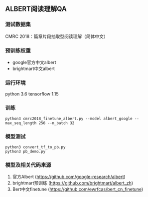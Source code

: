 ## ALBERT阅读理解QA

### 测试数据集
CMRC 2018：篇章片段抽取型阅读理解（简体中文）

### 预训练权重
- google官方中文albert
- brightmart中文albert

### 运行环境
python 3.6
tensorflow 1.15

### 训练
```
python3 cmrc2018_finetune_albert.py --model albert_google --max_seq_length 256 --n_batch 32
```

### 模型测试
```
python3 convert_tf_to_pb.py
python3 pb_demo.py
```

### 模型及相关代码来源
1. 官方Albert (https://github.com/google-research/albert)
2. brightmart预训练 (https://github.com/brightmart/albert_zh)
3. Bert中文finetune (https://github.com/ewrfcas/bert_cn_finetune)

